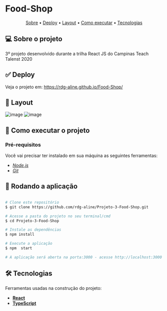 # Food-Shop



<p align="center">
 <a href="#-sobre-o-projeto">Sobre</a> •
  <a href="#-layout">Deploy</a> • 
 <a href="#-layout">Layout</a> • 
 <a href="#-como-executar-o-projeto">Como executar</a> • 
 <a href="#-tecnologias">Tecnologias</a> 
</p>


## 💻 Sobre o projeto
3º projeto desenvolvido durante a trilha React JS do Campinas Teach Talenst 2020

## :white_check_mark: Deploy
Veja o projeto em: https://rdg-aline.github.io/Food-Shop/

## 🎨 Layout
![image](https://user-images.githubusercontent.com/74744616/130335621-b054e57d-9128-4d1a-b9ba-27af12d2e0a1.png)
![image](https://user-images.githubusercontent.com/74744616/130335898-0a9e1e0a-1101-4aec-acb1-8efba303c59d.png)




## 🚀 Como executar o projeto
### Pré-requisitos

Você vai precisar ter instalado em sua máquina as seguintes ferramentas:

-  *[Node.js](https://nodejs.org/en/)*
-  *[Git](https://git-scm.com)*



## 🧭 Rodando a aplicação 

```bash

# Clone este repositório
$ git clone https://github.com/rdg-aline/Projeto-3-Food-Shop.git

# Acesse a pasta do projeto no seu terminal/cmd
$ cd Projeto-3-Food-Shop

# Instale as dependências
$ npm install

# Execute a aplicação
$ npm  start

# A aplicação será aberta na porta:3000 - acesse http://localhost:3000

```


## 🛠 Tecnologias

Ferramentas  usadas na construção do projeto:


-  **[React](https://reactjs.org/)**
-  **[TypeScript](https://www.typescriptlang.org/)**
